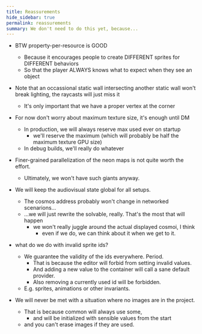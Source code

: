 ```yaml
---
title: Reassurements
hide_sidebar: true
permalink: reassurements
summary: We don't need to do this yet, because...
---
```


- BTW property-per-resource is GOOD
	- Because it encourages people to create DIFFERENT sprites for DIFFERENT behaviors
	- So that the player ALWAYS knows what to expect when they see an object

- Note that an occassional static wall intersecting another static wall won't break lighting, the raycasts will just miss it
	- It's only important that we have a proper vertex at the corner

- For now don't worry about maximum texture size, it's enough until DM
	- In production, we will always reserve max used ever on startup
		- we'll reserve the maximum (which will probably be half the maximum texture GPU size)
	- In debug builds, we'll really do whatever

- Finer-grained parallelization of the neon maps is not quite worth the effort.
	- Ultimately, we won't have such giants anyway.

- We will keep the audiovisual state global for all setups.
	- The cosmos address probably won't change in networked scenarions...
	- ...we will just rewrite the solvable, really. That's the most that will happen
		- we won't really juggle around the actual displayed cosmoi, I think
			- even if we do, we can think about it when we get to it.

- what do we do with invalid sprite ids?
	- We guarantee the validity of the ids everywhere. Period.
		- That is because the editor will forbid from setting invalid values.
		- And adding a new value to the container will call a sane default provider.
		- Also removing a currently used id will be forbidden.
	- E.g. sprites, animations or other invariants.

- We will never be met with a situation where no images are in the project.
	- That is because common will always use some,
		- and will be initialized with sensible values from the start
	- and you can't erase images if they are used.
